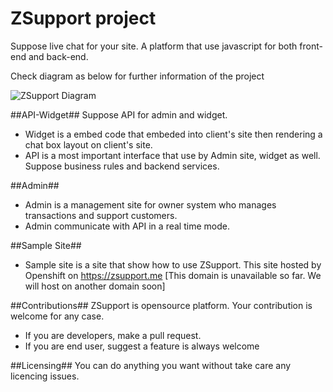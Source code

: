 ZSupport project
========

Suppose live chat for your site. A platform that use javascript for both front-end and back-end.

Check diagram as below for further information of the project

![ZSupport Diagram](https://s3-ap-southeast-1.amazonaws.com/imageware-asia/ZSupport-Diagram.png)

##API-Widget##
Suppose API for admin and widget.
  + Widget is a embed code that embeded into client's site then rendering a chat box layout on client's site.
  + API is a most important interface that use by Admin site, widget as well. Suppose business rules and backend services.

##Admin##
  + Admin is a management site for owner system who manages transactions and support customers.
  + Admin communicate with API in a real time mode.

##Sample Site##
  + Sample site is a site that show how to use ZSupport. This site hosted by Openshift on https://zsupport.me [This domain is unavailable so far. We will host on another domain soon]

##Contributions##
  ZSupport is opensource platform. Your contribution is welcome for any case.
  + If you are developers, make a pull request.
  + If you are end user, suggest a feature is always welcome

##Licensing##
  You can do anything you want without take care any licencing issues.
